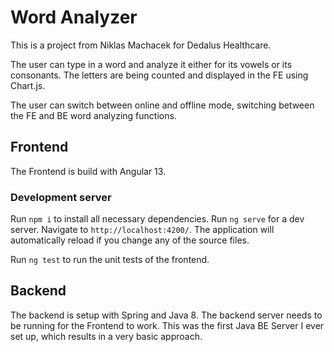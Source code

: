 # Word Analyzer
This is a project from Niklas Machacek for Dedalus Healthcare.


The user can type in a word and analyze it either for its vowels or its consonants. The letters are being counted and displayed in the FE using Chart.js.

The user can switch between online and offline mode, switching between the FE and BE word analyzing functions.

## Frontend
The Frontend is build with Angular 13.

### Development server

Run `npm i` to install all necessary dependencies.
Run `ng serve` for a dev server. Navigate to `http://localhost:4200/`. The application will automatically reload if you change any of the source files.

Run `ng test` to run the unit tests of the frontend.


## Backend
The backend is setup with Spring and Java 8.
The backend server needs to be running for the Frontend to work.
This was the first Java BE Server I ever set up, which results in a very basic approach.

